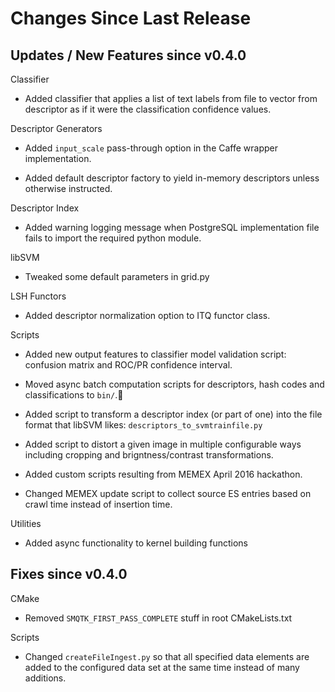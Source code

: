 Changes Since Last Release
==========================


Updates / New Features since v0.4.0
-----------------------------------

Classifier

  * Added classifier that applies a list of text labels from file to vector
    from descriptor as if it were the classification confidence values.

Descriptor Generators

  * Added ``input_scale`` pass-through option in the Caffe wrapper
    implementation.

  * Added default descriptor factory to yield in-memory descriptors unless
    otherwise instructed.

Descriptor Index

  * Added warning logging message when PostgreSQL implementation file fails to
    import the required python module.

libSVM

  * Tweaked some default parameters in grid.py

LSH Functors

  * Added descriptor normalization option to ITQ functor class.

Scripts

  * Added new output features to classifier model validation script: confusion
    matrix and ROC/PR confidence interval.

  * Moved async batch computation scripts for descriptors, hash codes and
    classifications to ``bin/``.

  * Added script to transform a descriptor index (or part of one) into the
    file format that libSVM likes: ``descriptors_to_svmtrainfile.py``

  * Added script to distort a given image in multiple configurable ways
    including cropping and brigntness/contrast transformations.

  * Added custom scripts resulting from MEMEX April 2016 hackathon.

  * Changed MEMEX update script to collect source ES entries based on crawl
    time instead of insertion time.

Utilities

  * Added async functionality to kernel building functions


Fixes since v0.4.0
------------------

CMake

  * Removed ``SMQTK_FIRST_PASS_COMPLETE`` stuff in root CMakeLists.txt

Scripts

  * Changed ``createFileIngest.py`` so that all specified data elements are
    added to the configured data set at the same time instead of many
    additions.
